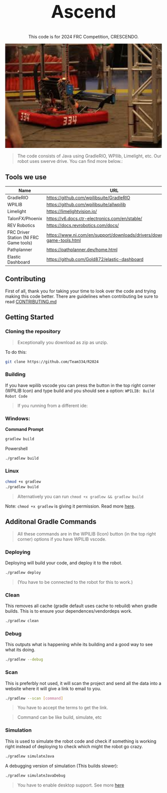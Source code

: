 <h1 align="center" style="font-size: 3.5rem"><b>Ascend</b></h1>

<p align="center">This code is for 2024 FRC Competition, CRESCENDO.</p>

<img src="./robot.png" width=1000 />

> The code consists of Java using GradleRIO, WPIlib, Limelight, etc. Our robot uses swerve drive. You can find more below.:

## Tools we use
| Name | URL |
| ---- | --- |
| GradleRIO | https://github.com/wpilibsuite/GradleRIO |
| WPILIB | https://github.com/wpilibsuite/allwpilib |
| Limelight | https://limelightvision.io/ |
| TalonFX/Phoenix | https://v6.docs.ctr-electronics.com/en/stable/ |
| REV Robotics | https://docs.revrobotics.com/docs/ |
| FRC Driver Station (NI FRC Game tools) | https://www.ni.com/en/support/downloads/drivers/download.frc-game-tools.html |
| Pathplanner | https://pathplanner.dev/home.html |
| Elastic Dashboard | https://github.com/Gold872/elastic-dashboard |

## Contributing
First of all, thank you for taking your time to look over the code and trying making this code better. There are guidelines when contributing be sure to read [CONTRIBUTING.md](https://github.com/Team334/R2024/blob/main/.github/CONTRIBUTING.md)

## Getting Started

### Cloning the repository
> Exceptionally you download as zip as unzip.

To do this:
```bash
git clone https://github.com/Team334/R2024
```

### Building

If you have wpilib vscode you can press the button in the top right corner (WPILIB Icon) and type build and you should see a option: `WPILIB: Build Robot Code`

> If you running from a different ide:

### Windows:

**Command Prompt**
```bash
gradlew build
```

Powershell
```
./gradlew build
```

### Linux
```bash
chmod +x gradlew
./gradlew build
```
> Alternatively you can run `chmod +x gradlew && gradlew build`

Note: `chmod +x gradlew` is giving it permission. Read more [here](https://en.wikipedia.org/wiki/Chmod).

## Additonal Gradle Commands
> All these commands are in the WPILIB (Icon) button (in the top right corner) options if you have WPILIB vscode.

### Deploying
Deploying will build your code, and deploy it to the robot.

```bash
./gradlew deploy
```
> (You have to be connected to the robot for this to work.)

### Clean
This removes all cache (gradle default uses cache to rebuild) when gradle builds. This is to ensure your dependences/vendordeps work.

```bash
./gradlew clean
```

### Debug
This outputs what is happening while its building and a good way to see what its doing.

```bash
./gradlew --debug
```

### Scan
This is preferbly not used, it will scan the project and send all the data into a website where it will give a link to email to you.

```bash
./gradlew --scan [command]
```
> You have to accept the terms to get the link.

> Command can be like build, simulate, etc


### Simulation
This is used to simulate the robot code and check if something is working right instead of deploying to check which might the robot go crazy.

```bash
./gradlew simulateJava
```

A debugging version of simulation (This builds slower):
```bash
./gradlew simulateJavaDebug
```

> You have to enable desktop support. See more [here](https://docs.wpilib.org/en/stable/docs/software/wpilib-tools/robot-simulation/introduction.html)
